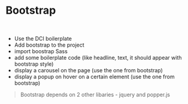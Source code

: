 # Bootstrap

​

- Use the DCI boilerplate
- Add bootstrap to the project
- import boostrap Sass
- add some boilerplate code (like headline, text, it should appear with bootstrap style)
- display a carousel on the page (use the one from bootstrap)
- display a popup on hover on a certain element (use the one from bootstrap)

> Bootstrap depends on 2 other libaries - jquery and popper.js
> ​

